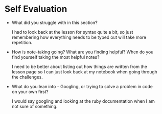 # Self Evaluation

- What did you struggle with in this section?

   I had to look back at the lesson for syntax quite a bit, so just remembering how everything needs
   to be typed out will take more repetition.
- How is note-taking going? What are you finding helpful? When do you find yourself taking the most helpful notes?

   I need to be better about listing out how things are written from the lesson page so I can just look back at my notebook when going through the challenges.
- What do you lean into - Googling, or trying to solve a problem in code on your own first?

   I would say googling and looking at the ruby documentation when I am not sure of something.
